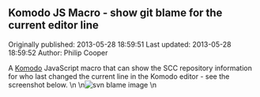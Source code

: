 ## Komodo JS Macro - show git blame for the current editor line 
Originally published: 2013-05-28 18:59:51 
Last updated: 2013-05-28 18:59:52 
Author: Philip Cooper 
 
A [Komodo](http://www.activestate.com/komodo) JavaScript macro that can show the SCC repository information for who last changed the current line in the Komodo editor - see the screenshot below.\n\n![svn blame image](http://community.activestate.com/files/images/svn_blame.png)\n